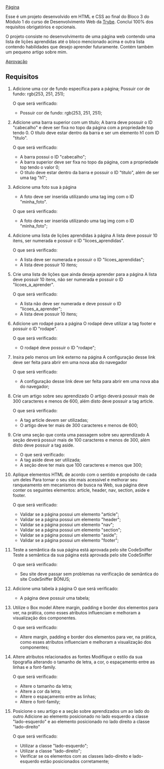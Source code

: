 [Página](images/pagina.png)

Esse é um projeto desenvolvido em HTML e CSS ao final do Bloco 3 do Módulo 1 do curso de Desenvolvimento Web da [Trybe](https://www.betrybe.com/).
Concluí 100% dos requisitos obrigatórios e opcionais.

O projeto consiste no desenvolvimento de uma página web contendo uma lista de lições aprendidas até o bloco mencionado acima e outra lista contendo habilidades que desejo aprender futuramente. Contém também um pequeno artigo sobre mim. 

[Aprovação](images/aprovacao.png)

## Requisitos 

1. Adicione uma cor de fundo específica para a página;
    Possuir cor de fundo: rgb(253, 251, 251);

    O que será verificado:
    - Possuir cor de fundo: rgb(253, 251, 251);

2. Adicione uma barra superior com um título;
    A barra deve possuir o ID "cabecalho" e deve ser fixa no topo da página com a propriedade top tendo 0. O título deve estar dentro da barra e ser um elemento h1 com ID "titulo".

    O que será verificado:
    - A barra possui o ID "cabecalho";
    - A barra superior deve ser fixa no topo da página, com a propriedade top tendo o valor 0;
    - O título deve estar dentro da barra e possuir o ID "titulo", além de ser uma tag "h1";

3. Adicione uma foto sua à página
    - A foto deve ser inserida utilizando uma tag img com o ID "minha_foto".

    O que será verificado:
    - A foto deve ser inserida utilizando uma tag img com o ID "minha_foto";

4. Adicione uma lista de lições aprendidas à página
    A lista deve possuir 10 itens, ser numerada e possuir o ID "licoes_aprendidas".

    O que será verificado:
    - A lista deve ser numerada e possuir o ID "licoes_aprendidas";
    - A lista deve possuir 10 itens;

5. Crie uma lista de lições que ainda deseja aprender para a página
    A lista deve possuir 10 itens, não ser numerada e possuir o ID "licoes_a_aprender".

    O que será verificado:
    - A lista não deve ser numerada e deve possuir o ID "licoes_a_aprender";
    - A lista deve possuir 10 itens;

6. Adicione um rodapé para a página
    O rodapé deve utilizar a tag footer e possuir o ID "rodape".

    O que será verificado:
    - O rodapé deve possuir o ID "rodape";

7. Insira pelo menos um link externo na página
    A configuração desse link deve ser feita para abrir em uma nova aba do navegador

    O que será verificado:
    - A configuração desse link deve ser feita para abrir em uma nova aba do navegador;

8. Crie um artigo sobre seu aprendizado
    O artigo deverá possuir mais de 300 caracteres e menos de 600, além disto deve possuir a tag article.

    O que será verificado:
    - A tag article devem ser utilizadas;
    - O artigo deve ter mais de 300 caracteres e menos de 600;

9. Crie uma seção que conta uma passagem sobre seu aprendizado
    A seção deverá possuir mais de 100 caracteres e menos de 300, além disto deve possuir a tag aside.

    - O que será verificado:
    - A tag aside deve ser utilizada;
    - A seção deve ter mais que 100 caracteres e menos que 300;

10. Aplique elementos HTML de acordo com o sentido e propósito de cada um deles
    Para tornar o seu site mais acessível e melhorar seu ranqueamento em mecanismos de busca na Web, sua página deve conter os seguintes elementos: article, header, nav, section, aside e footer.

    O que será verificado:

    - Validar se a página possui um elemento "article";
    - Validar se a página possui um elemento "header";
    - Validar se a página possui um elemento "nav";
    - Validar se a página possui um elemento "section";
    - Validar se a página possui um elemento "aside";
    - Validar se a página possui um elemento "footer";

11. Teste a semântica da sua página está aprovada pelo site CodeSniffer
    Teste a semântica da sua página está aprovada pelo site CodeSniffer

    O que será verificado:
    - Seu site deve passar sem problemas na verificação de semântica do site CodeSniffer
    BÔNUS;

12. Adicione uma tabela à página
    O que será verificado:
    - A página deve possuir uma tabela;

13. Utilize o Box model
    Altere margin, padding e border dos elementos para ver, na prática, como esses atributos influenciam e melhoram a visualização dos componentes.

    O que será verificado:
    - Altere margin, padding e border dos elementos para ver, na prática, como esses atributos influenciam e melhoram a visualização dos componentes;

14. Altere atributos relacionados as fontes
    Modifique o estilo da sua tipografia alterando o tamanho de letra, a cor, o espaçamento entre as linhas e a font-family.

    O que será verificado:
    - Altere o tamanho da letra;
    - Altere a cor da letra;
    - Altere o espaçamento entre as linhas;
    - Altere o font-family;

15. Posicione o seu artigo e a seção sobre aprendizados um ao lado do outro
    Adicione ao elemento posicionado no lado esquerdo a classe "lado-esquerdo" e ao elemento posicionado no lado direito a classe "lado-direito"

    O que será verificado:
    - Utilizar a classe "lado-esquerdo";
    - Utilizar a classe "lado-direito";
    - Verificar se os elementos com as classes lado-direito e lado-esquerdo estão posicionados corretamente;